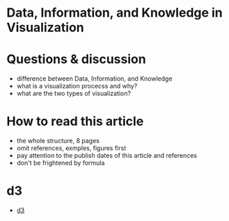 # Data, Information, and Knowledge in Visualization

# Questions & discussion

*	difference between Data, Information, and Knowledge
*	what is a visualization procecss and why?
*	what are the two types of visualization?

#	How to read this article

*	the whole structure, 8 pages
*	omit references, exmples, figures first
*	pay attention to the publish dates of this article and references
*	don't be frightened by formula

# d3

*	[d3](https://github.com/mbostock/d3/wiki/Gallery)